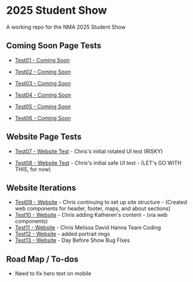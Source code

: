 # 2025 Student Show

A working repo for the NMA 2025 Student Show

## Coming Soon Page Tests
- [Test01 - Coming Soon](https://newmediaarts.github.io/2025studentshow/test01-comingsoon/index.html)

- [Test02 - Coming Soon](https://newmediaarts.github.io/2025studentshow/test02-comingsoon/index.html)

- [Test03 - Coming Soon](https://newmediaarts.github.io/2025studentshow/test03-comingsoon/index.html)

- [Test04 - Coming Soon](https://newmediaarts.github.io/2025studentshow/test04-comingsoon/index.html)

- [Test05 - Coming Soon](https://newmediaarts.github.io/2025studentshow/test05-comingsoon/index.html)

- [Test06 - Coming Soon](https://newmediaarts.github.io/2025studentshow/test06-comingsoon/index.html)

## Website Page Tests
- [Test07 - Website Test](https://newmediaarts.github.io/2025studentshow/test07-website/index.html) - Chris's initial rotated UI test (RISKY)

- [Test08 - Website Test](https://newmediaarts.github.io/2025studentshow/test08-website/index.html) - Chris's initial safe UI test - (LET's GO WITH THIS, for now)

## Website Iterations
- [Test09 - Website](https://newmediaarts.github.io/2025studentshow/test09-website/index.html) - Chris continuing to set up site structure - (Created web components for header, footer, maps, and about sections)
- [Test10 - Website](https://newmediaarts.github.io/2025studentshow/test10-website/index.html) - Chris adding Katheren's content - (via web components)
- [Test11 - Website](https://newmediaarts.github.io/2025studentshow/test11-website/index.html) - Chris Melissa David Hanna Team Coding
- [Test12 - Website](https://newmediaarts.github.io/2025studentshow/test12-website/index.html) - added portrait imgs
- [Test13 - Website](https://newmediaarts.github.io/2025studentshow/test13-website/index.html) - Day Before Show Bug FIxes


## Road Map / To-dos
- Need to fix hero text on mobile